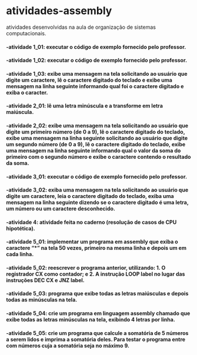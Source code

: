 # atividades-assembly
atividades desenvolvidas na aula de organização de sistemas computacionais.
<h4>-atividade 1_01: executar o código de exemplo fornecido pelo professor.</h4>
<h4>-atividade 1_02: executar o código de exemplo fornecido pelo professor.</h4>
<h4>-atividade 1_03: exibe uma mensagem na tela solicitando ao usuário que digite um caractere, lê o caractere digitado do teclado e exibe uma mensagem na linha seguinte informando qual foi o caractere digitado e exiba o caracter.</h4>

<h4>-atividade 2_01: lê uma letra minúscula e a transforme em letra maiúscula.</h4>
<h4>-atividade 2_02: exibe uma mensagem na tela solicitando ao usuário que digite um primeiro número (de 0 a 9), lê o caractere digitado do teclado, exibe uma mensagem na linha seguinte solicitando ao usuário que digite um segundo número (de 0 a 9), lê o caractere digitado do teclado, exibe uma mensagem na linha seguinte informando qual o valor da soma do primeiro com o segundo número e exibe o caractere contendo o resultado da soma.</h4>

<h4>-atividade 3_01: executar o código de exemplo fornecido pelo professor.</h4>
<h4>-atividade 3_02: exiba uma mensagem na tela solicitando ao usuário que digite um caractere, leia o caractere digitado do teclado, exiba uma mensagem na linha seguinte dizendo se o caractere digitado é uma letra, um número ou um caractere desconhecido.</h4>

<h4>-atividade 4: atividade feita no caderno (resolução de casos de CPU hipotética).</h4>

<h4>-atividade 5_01: implementar um programa em assembly que exiba o caractere “*” na tela 50 vezes,
primeiro na mesma linha e depois um em cada linha.</h4>
<h4>-atividade 5_02: reescrever o programa anterior, utilizando: 1. O registrador CX como contador; e 2. A instrução LOOP label no lugar das instruções DEC CX e JNZ label.</h4>
<h4>-atividade 5_03: programa que exibe todas as letras maiúsculas e depois todas as minúsculas na tela.</h4>
<h4>-atividade 5_04: crie um programa em linguagem assembly chamado que exibe todas as letras minúsculas na tela, exibindo 4 letras por linha.</h4>
<h4>-atividade 5_05: crie um programa que calcule a somatória de 5 números a serem lidos e imprima a somatória deles. Para testar o programa entre com números cuja a somatória seja no máximo 9.</h4>
